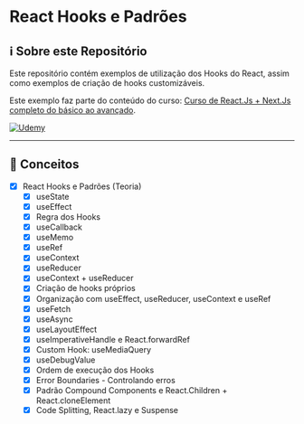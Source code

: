 # React Hooks e Padrões

## ℹ Sobre este Repositório

Este repositório contém exemplos de utilização dos Hooks do React, assim como exemplos de criação de hooks customizáveis.

Este exemplo faz parte do conteúdo do curso: [Curso de React.Js + Next.Js completo do básico ao avançado](https://www.udemy.com/course/docker-kubernetes-the-practical-guide/).

<a  href="https://www.udemy.com/course/docker-kubernetes-the-practical-guide/" title="Curso de React.Js + Next.Js completo do básico ao avançado">
<img alt="Udemy" src="https://img.shields.io/badge/Udemy-%23EA5252.svg?&style=flat-square&logo=Udemy&logoColor=white"/>
</a>

---

## 📃 Conceitos

- [x] React Hooks e Padrões (Teoria)
  - [x] useState
  - [x] useEffect
  - [x] Regra dos Hooks
  - [x] useCallback
  - [x] useMemo
  - [x] useRef
  - [x] useContext
  - [x] useReducer
  - [x] useContext + useReducer
  - [x] Criação de hooks próprios
  - [x] Organização com useEffect, useReducer, useContext e useRef
  - [x] useFetch
  - [x] useAsync
  - [x] useLayoutEffect
  - [x] useImperativeHandle e React.forwardRef
  - [x] Custom Hook: useMediaQuery
  - [x] useDebugValue
  - [x] Ordem de execução dos Hooks
  - [x] Error Boundaries - Controlando erros
  - [x] Padrão Compound Components e React.Children + React.cloneElement
  - [x] Code Splitting, React.lazy e Suspense
